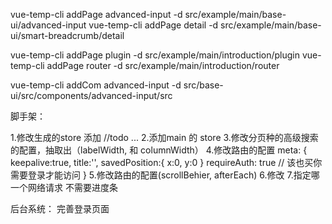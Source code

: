 vue-temp-cli addPage advanced-input -d src/example/main/base-ui/advanced-input
vue-temp-cli addPage detail -d src/example/main/base-ui/smart-breadcrumb/detail

vue-temp-cli addPage plugin -d src/example/main/introduction/plugin
vue-temp-cli addPage router -d src/example/main/introduction/router



vue-temp-cli addCom advanced-input -d src/base-ui/src/components/advanced-input/src


脚手架：

1.修改生成的store 添加 //todo ...
2.添加main 的 store
3.修改分页种的高级搜索的配置，抽取出（labelWidth, 和 columnWidth）
4.修改路由的配置
  meta: {
    keepalive:true,
    title:'',
    savedPosition:{ x:0, y:0 }
    requireAuth: true // 该也买你需要登录才能访问
  }
5.修改路由的配置(scrollBehier, afterEach)
6.修改 <keepalive> <router-view></router-view> </keepalive>
7.指定哪一个网络请求 不需要进度条

后台系统：
  完善登录页面  